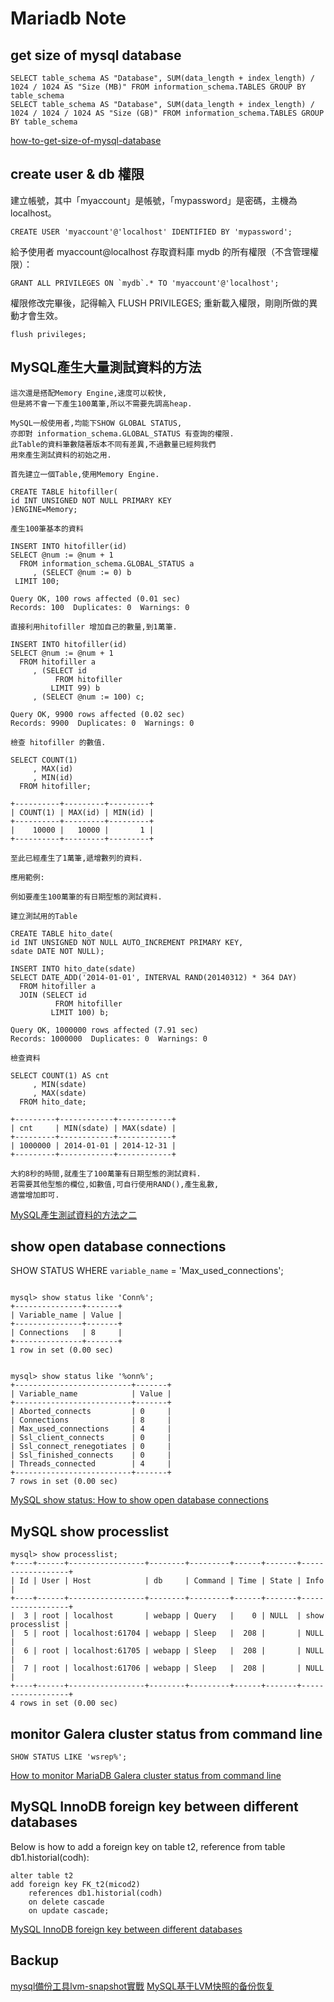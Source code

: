 Mariadb Note
=======

get size of mysql database
----------

```
SELECT table_schema AS "Database", SUM(data_length + index_length) / 1024 / 1024 AS "Size (MB)" FROM information_schema.TABLES GROUP BY table_schema
SELECT table_schema AS "Database", SUM(data_length + index_length) / 1024 / 1024 / 1024 AS "Size (GB)" FROM information_schema.TABLES GROUP BY table_schema

```

[how-to-get-size-of-mysql-database](https://stackoverflow.com/questions/1733507/how-to-get-size-of-mysql-database)

create user & db 權限
----------

建立帳號，其中「myaccount」是帳號，「mypassword」是密碼，主機為 localhost。

```
CREATE USER 'myaccount'@'localhost' IDENTIFIED BY 'mypassword';

```

給予使用者 myaccount@localhost 存取資料庫 mydb 的所有權限（不含管理權限）：

```
GRANT ALL PRIVILEGES ON `mydb`.* TO 'myaccount'@'localhost';

```

權限修改完畢後，記得輸入 FLUSH PRIVILEGES; 重新載入權限，剛剛所做的異動才會生效。

```
flush privileges;

```

MySQL產生大量測試資料的方法
----------

```
這次還是搭配Memory Engine,速度可以較快,
但是將不會一下產生100萬筆,所以不需要先調高heap.

MySQL一般使用者,均能下SHOW GLOBAL STATUS,
亦即對 information_schema.GLOBAL_STATUS 有查詢的權限.
此Table的資料筆數隨著版本不同有差異,不過數量已經夠我們
用來產生測試資料的初始之用.

首先建立一個Table,使用Memory Engine.

CREATE TABLE hitofiller(
id INT UNSIGNED NOT NULL PRIMARY KEY
)ENGINE=Memory;

產生100筆基本的資料

INSERT INTO hitofiller(id)
SELECT @num := @num + 1
  FROM information_schema.GLOBAL_STATUS a
     , (SELECT @num := 0) b
 LIMIT 100;

Query OK, 100 rows affected (0.01 sec)
Records: 100  Duplicates: 0  Warnings: 0

直接利用hitofiller 增加自己的數量,到1萬筆.

INSERT INTO hitofiller(id)
SELECT @num := @num + 1
  FROM hitofiller a
     , (SELECT id
          FROM hitofiller
         LIMIT 99) b
     , (SELECT @num := 100) c;

Query OK, 9900 rows affected (0.02 sec)
Records: 9900  Duplicates: 0  Warnings: 0

檢查 hitofiller 的數值.

SELECT COUNT(1)
     , MAX(id)
     , MIN(id)
  FROM hitofiller;

+----------+---------+---------+
| COUNT(1) | MAX(id) | MIN(id) |
+----------+---------+---------+
|    10000 |   10000 |       1 |
+----------+---------+---------+

至此已經產生了1萬筆,遞增數列的資料.

應用範例:

例如要產生100萬筆的有日期型態的測試資料.

建立測試用的Table

CREATE TABLE hito_date(
id INT UNSIGNED NOT NULL AUTO_INCREMENT PRIMARY KEY,
sdate DATE NOT NULL);

INSERT INTO hito_date(sdate)
SELECT DATE_ADD('2014-01-01', INTERVAL RAND(20140312) * 364 DAY)
  FROM hitofiller a
  JOIN (SELECT id 
          FROM hitofiller 
         LIMIT 100) b;

Query OK, 1000000 rows affected (7.91 sec)
Records: 1000000  Duplicates: 0  Warnings: 0

檢查資料

SELECT COUNT(1) AS cnt
     , MIN(sdate)
     , MAX(sdate)
  FROM hito_date;

+---------+------------+------------+
| cnt     | MIN(sdate) | MAX(sdate) |
+---------+------------+------------+
| 1000000 | 2014-01-01 | 2014-12-31 |
+---------+------------+------------+

大約8秒的時間,就產生了100萬筆有日期型態的測試資料.
若需要其他型態的欄位,如數值,可自行使用RAND(),產生亂數,
適當增加即可.

```

[MySQL產生測試資料的方法之二](https://ithelp.ithome.com.tw/articles/10147387?sc=pt)


show open database connections
----------

SHOW STATUS WHERE `variable_name` = 'Max_used_connections';

```

mysql> show status like 'Conn%';
+---------------+-------+
| Variable_name | Value |
+---------------+-------+
| Connections   | 8     | 
+---------------+-------+
1 row in set (0.00 sec)


mysql> show status like '%onn%';
+--------------------------+-------+
| Variable_name            | Value |
+--------------------------+-------+
| Aborted_connects         | 0     | 
| Connections              | 8     | 
| Max_used_connections     | 4     | 
| Ssl_client_connects      | 0     | 
| Ssl_connect_renegotiates | 0     | 
| Ssl_finished_connects    | 0     | 
| Threads_connected        | 4     | 
+--------------------------+-------+
7 rows in set (0.00 sec)

```

[MySQL show status: How to show open database connections](https://alvinalexander.com/blog/post/mysql/how-show-open-database-connections-mysql)


MySQL show processlist
----------

```
mysql> show processlist;
+----+------+-----------------+--------+---------+------+-------+------------------+
| Id | User | Host            | db     | Command | Time | State | Info             |
+----+------+-----------------+--------+---------+------+-------+------------------+
|  3 | root | localhost       | webapp | Query   |    0 | NULL  | show processlist | 
|  5 | root | localhost:61704 | webapp | Sleep   |  208 |       | NULL             | 
|  6 | root | localhost:61705 | webapp | Sleep   |  208 |       | NULL             | 
|  7 | root | localhost:61706 | webapp | Sleep   |  208 |       | NULL             | 
+----+------+-----------------+--------+---------+------+-------+------------------+
4 rows in set (0.00 sec)

```

monitor Galera cluster status from command line
----------

```
SHOW STATUS LIKE 'wsrep%';

```

[How to monitor MariaDB Galera cluster status from command line](https://serverfault.com/questions/676048/how-to-monitor-mariadb-galera-cluster-status-from-command-line)

MySQL InnoDB foreign key between different databases
----------

Below is how to add a foreign key on table t2, reference from table db1.historial(codh):

```
alter table t2
add foreign key FK_t2(micod2)
    references db1.historial(codh)
    on delete cascade
    on update cascade;
```

[MySQL InnoDB foreign key between different databases](https://stackoverflow.com/questions/3905013/mysql-innodb-foreign-key-between-different-databases)


Backup
----------

[mysql備份工具lvm-snapshot實戰](https://www.itread01.com/content/1542348133.html)
[MySQL基于LVM快照的备份恢复](https://blog.51cto.com/zhaochj/1632736)
